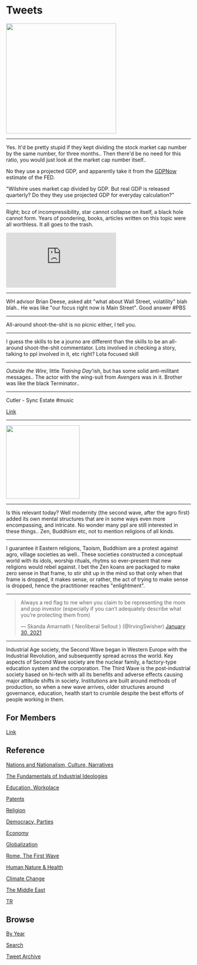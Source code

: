 # Tweets

<img width="300" src="https://drive.google.com/uc?export=view&id=1RuAIV1vVuOUQnkerelkmLLlm9JDPQym-"/>

---

Yes. It'd be pretty stupid if they kept dividing the stock market cap
number by the same number, for three months.. Then there'd be no need
for this ratio, you would just look at the market cap number itself..

No they use a projected GDP, and apparently take it from the
[GDPNow](https://www.frbatlanta.org/cqer/research/gdpnow.aspx)
estimate of the FED.

"Wilshire uses market cap divided by GDP. But real GDP is released
quarterly? Do they they use projected GDP for everyday calculation?"

---

Right; bcz of incompressibility, star cannot collapse on itself, a
black hole cannot form. Years of pondering, books, articles written on
this topic were all worthless. It all goes to the trash.

<iframe width="300"  src="https://www.youtube.com/embed/kI14fpM3ouU?start=333&end=369" frameborder="0" allow="accelerometer; autoplay; clipboard-write; encrypted-media; gyroscope; picture-in-picture" allowfullscreen></iframe>

---

WH advisor Brian Deese, asked abt "what about Wall Street, volatility"
blah blah.. He was like "our focus right now is Main Street". Good
answer \#PBS

---

All-around shoot-the-shit is no picnic either, I tell you.

---

I guess the skills to be a journo are different than the skills to be
an all-around shoot-the-shit commentator. Lots involved in checking a
story, talking to ppl involved in it, etc right? Lota focused skill

---

*Outside the Wire*, little *Training Day*'ish, but has some solid
anti-militant messages.. The actor with the wing-suit from *Avengers*
was in it. Brother was like the black Terminator..

---

Cutler - Sync Estate \#music

[Link](https://youtu.be/_GLwv4TUGfo)

---

<img width="200" src="https://pbs.twimg.com/media/Es_XXmFU4AMwqWz?format=png&name=small"/>

---

Is this relevant today? Well modernity (the second wave, after the
agro first) added its own mental structures that are in some ways even
more encompassing, and intricate. No wonder many ppl are still
interested in these things.. Zen, Buddhism etc, not to mention
religions of all kinds.

---

I guarantee it Eastern religions, Taoism, Buddhism are a protest
against agro, village societies as well..  These societies constructed
a conceptual world with its idols, worship rituals, rhytms so
ever-present that new religions would rebel against. I bet the Zen
koans are packaged to make zero sense in that frame, to stir shit up
in the mind so that only when that frame is dropped, it makes sense,
or rather, the act of trying to make sense is dropped, hence the
practitioner reaches "enlightment".

---

<blockquote class="twitter-tweet"><p lang="en" dir="ltr">Always a red flag to me when you claim to be representing the mom and pop investor (especially if you can’t adequately describe what you’re protecting them from)</p>&mdash; Skanda Amarnath ( Neoliberal Sellout ) (@IrvingSwisher) <a href="https://twitter.com/IrvingSwisher/status/1355636735401721857?ref_src=twsrc%5Etfw">January 30, 2021</a></blockquote> <script async src="https://platform.twitter.com/widgets.js" charset="utf-8"></script>

---

Industrial Age society, the Second Wave began in Western Europe with
the Industrial Revolution, and subsequently spread across the
world. Key aspects of Second Wave society are the nuclear family, a
factory-type education system and the corporation. The Third Wave is
the post-industrial society based on hi-tech with all its benefits and
adverse effects causing major attitude shifts in society. Institutions
are built around methods of production, so when a new wave arrives,
older structures around governance, education, health start to crumble
despite the best efforts of people working in them.

## For Members

[Link](https://thirdwave-members.herokuapp.com)

## Reference

[Nations and Nationalism, Culture, Narratives](/2013/02/nations-and-nationalism.md)

[The Fundamentals of Industrial Ideologies](/2011/04/fundamentals-of-industrial-ideologies.md)

[Education, Workplace](2017/09/education-workplace.md)

[Patents](/2018/09/patents.md)

[Religion](/2015/04/god-religion.md)

[Democracy, Parties](/2016/11/democracy.md)

[Economy](/2018/05/economy.md)

[Globalization](/2018/09/globalization.md)

[Rome, The First Wave](/2017/12/rome.md)

[Human Nature & Health](/2020/07/human-nature.md)

[Climate Change](/2018/12/climate.md)

[The Middle East](/2019/07/middleeast.md)

[TR](../tr)

## Browse

[By Year](years.md)

[Search](search.html)

[Tweet Archive](/tweets/README.md)


